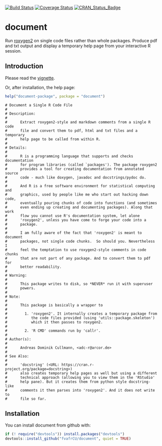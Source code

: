 [![Build Status](https://travis-ci.org/fvafrCU/document.svg?branch=master)](https://travis-ci.org/fvafrCU/document)
[![Coverage Status](https://codecov.io/github/fvafrCU/document/coverage.svg?branch=master)](https://codecov.io/github/fvafrCU/document?branch=master)
[![CRAN_Status_Badge](http://www.r-pkg.org/badges/version/document)](https://cran.r-project.org/package=document)


<!-- README.md is generated from README.Rmd. Please edit that file -->



# document
Run [roxygen2](https://cran.r-project.org/package=roxygen2) on single code files rather than whole packages.
Produce pdf and txt output and display a temporary help page from your interactive R session.


## Introduction
Please read the [vignette](http://htmlpreview.github.io/?https://github.com/fvafrCU/document/blob/master/inst/doc/Introduction_to_document.html).

Or, after installation, the help page:

```r
help("document-package", package = "document")
```

```
# Document a Single R Code File
# 
# Description:
# 
#      Extract roxygen2-style and markdown comments from a single R code
#      file and convert them to pdf, html and txt files and a temporary
#      help page to be called from within R.
# 
# Details:
# 
#      R is a programming language that supports and checks documentation
#      for program libraries (called `packages'). The package roxygen2
#      provides a tool for creating documentation from annotated source
#      code - much like doxygen, javadoc and docstrings/pydoc do.
# 
#      And R is a free software environment for statistical computing and
#      graphics, used by people like me who start out hacking down code,
#      eventually pouring chunks of code into functions (and sometimes
#      even ending up creating and documenting packages). Along that work
#      flow you cannot use R's documentation system, let alone
#      'roxygen2', unless you have come to forge your code into a
#      package.
# 
#      I am fully aware of the fact that 'roxygen2' is meant to document
#      packages, not single code chunks.  So should you. Nevertheless I
#      feel the temptation to use roxygen2-style comments in code chunks
#      that are not part of any package. And to convert them to pdf for
#      better readability.
# 
# Warning:
# 
#      This package writes to disk, so *NEVER* run it with superuser
#      powers.
# 
# Note:
# 
#      This package is basically a wrapper to
# 
#        1. 'roxygen2'. It internally creates a temporary package from
#           the code files provided (using 'utils::package.skeleton')
#           which it then passes to roxygen2.
# 
#        2. 'R CMD' commands run by 'callr'.
# 
# Author(s):
# 
#      Andreas Dominik Cullmann, <adc-r@arcor.de>
# 
# See Also:
# 
#      'docstring' (<URL: https://cran.r-project.org/package=docstring>)
#      also creates temporary help pages as well but using a different
#      technical approach (allowing you to view them in the 'RStudio'
#      help pane). But it creates them from python style docstring-like
#      comments it then parses into 'roxygen2'. And it does not write to
#      file so far.
```
## Installation
You can install document from github with:

```r
if (! require("devtools")) install.packages("devtools")
devtools::install_github("fvafrCU/document", quiet = TRUE)
```
